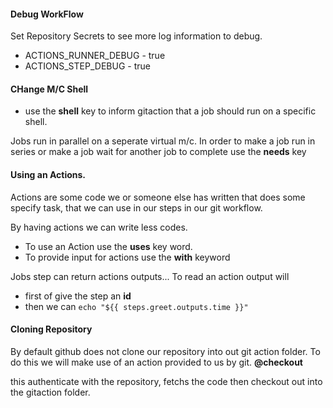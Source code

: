 #### Debug WorkFlow

Set Repository Secrets to see more log information to debug.
-   ACTIONS_RUNNER_DEBUG - true
-   ACTIONS_STEP_DEBUG - true

#### CHange M/C Shell
- use the **shell** key to inform gitaction that a job should run on a specific shell.

Jobs run in parallel on a seperate virtual m/c.
In order to make a job run in series or make a job wait for another job to complete use the **needs** key


#### Using an Actions.
Actions are some code we or someone else has written that does some specify task, that we can use in our steps in our git workflow.

By having actions we can write less codes.

- To use an Action use the **uses** key word.
- To provide input for actions use the **with** keyword

Jobs step can return actions outputs...
To read an action output will
- first of give the step an **id**
- then we can `echo "${{ steps.greet.outputs.time }}"`

#### Cloning Repository
By default github does not clone our repository into out git action folder. To do this we will make use of an action provided to us by git. **@checkout**

this authenticate with the repository, fetchs the code then checkout out into the gitaction folder.


